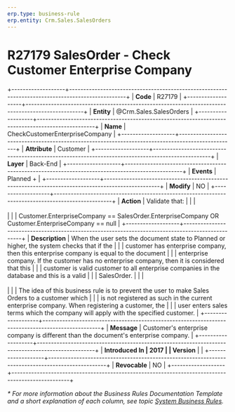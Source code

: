 ```yaml
---
erp.type: business-rule
erp.entity: Crm.Sales.SalesOrders
---
```


# R27179 SalesOrder - Check Customer Enterprise Company
+-------------------+--------------------------------------------------------------------------------------------------+
| **Code**          | R27179                                                                                           |
+-------------------+--------------------------------------------------------------------------------------------------+
| **Entity**        | @Crm.Sales.SalesOrders                                                                           |
+-------------------+--------------------------------------------------------------------------------------------------+
| **Name**          | CheckCustomerEnterpriseCompany                                                                   |
+-------------------+--------------------------------------------------------------------------------------------------+
| **Attribute**     | Customer                                                                                         |
+-------------------+--------------------------------------------------------------------------------------------------+
| **Layer**         | Back-End                                                                                         |
+-------------------+--------------------------------------------------------------------------------------------------+
| **Events**        | Planned +                                                                                        |
+-------------------+--------------------------------------------------------------------------------------------------+
| **Modify**        | NO                                                                                               |
+-------------------+--------------------------------------------------------------------------------------------------+
| **Action**        | Validate that:                                                                                   |
|                   | <br/><br/>                                                                                       |
|                   | Customer.EnterpriseCompany == SalesOrder.EnterpriseCompany OR Customer.EnterpriseCompany == null |
+-------------------+--------------------------------------------------------------------------------------------------+
| **Description**   | When the user sets the document state to Planned or higher, the system checks that if the        |
|                   | customer has enterprise company, then this enterprise company is equal to the document           |
|                   | enterprise company. If the customer has no enterprise company, then it is considered that this   |
|                   | customer is valid customer to all enterprise companies in the database and this is a valid       |
|                   | SalesOrder.                                                                                      |
|                   | <br/><br/>                                                                                       |
|                   | The idea of this business rule is to prevent the user to make Sales Orders to a customer which   |
|                   | is not registered as such in the current enterprise company. When registering a customer, the    |
|                   | user enters sales terms which the company will apply with the specified customer.                |
+-------------------+--------------------------------------------------------------------------------------------------+
| **Message**       | Customer\'s enterprise company is different than the document\'s enterprise company.             |
+-------------------+--------------------------------------------------------------------------------------------------+
| **Introduced In   | 2017                                                                                             |
| Version**         |                                                                                                  |
+-------------------+--------------------------------------------------------------------------------------------------+
| **Revocable**     | NO                                                                                               |
+-------------------+--------------------------------------------------------------------------------------------------+

*\* For more information about the Business Rules Documentation Template and a short explanation of each column, see
topic [System Business Rules](../templates/template-description-system-business-rules.md).*
